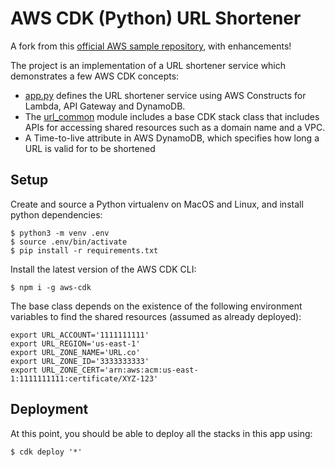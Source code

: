
# AWS CDK (Python) URL Shortener

A fork from this [official AWS sample repository](https://github.com/aws-samples/aws-cdk-examples/tree/master/python/url-shortener), with enhancements!

The project is an implementation of a URL shortener service which demonstrates a few AWS CDK concepts:
- [app.py](./app.py) defines the URL shortener service using AWS Constructs for Lambda, API Gateway and DynamoDB.
- The [url_common](./url_common/__init__.py) module includes a base
  CDK stack class that includes APIs for accessing shared resources such as a
  domain name and a VPC.
- A Time-to-live attribute in AWS DynamoDB, which specifies how long a URL is valid for to be shortened

## Setup

Create and source a Python virtualenv on MacOS and Linux, and install python dependencies:

```
$ python3 -m venv .env
$ source .env/bin/activate
$ pip install -r requirements.txt
```

Install the latest version of the AWS CDK CLI:

```shell
$ npm i -g aws-cdk
```

The base class depends on the existence of the following environment variables
to find the shared resources (assumed as already deployed):

```shell
export URL_ACCOUNT='1111111111'
export URL_REGION='us-east-1'
export URL_ZONE_NAME='URL.co'
export URL_ZONE_ID='3333333333'
export URL_ZONE_CERT='arn:aws:acm:us-east-1:1111111111:certificate/XYZ-123'
```

## Deployment

At this point, you should be able to deploy all the stacks in this app using:

```shell
$ cdk deploy '*'
```

